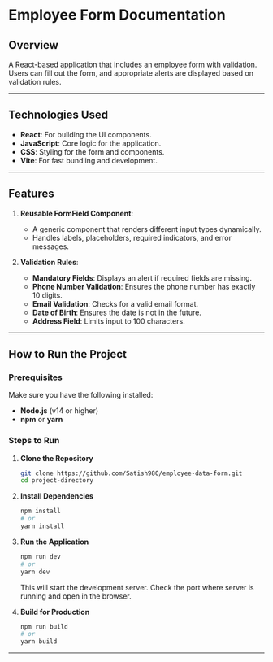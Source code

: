 # Employee Form Documentation

## Overview
A React-based application that includes an employee form with validation. Users can fill out the form, and appropriate alerts are displayed based on validation rules.

---

## Technologies Used
- **React**: For building the UI components.
- **JavaScript**: Core logic for the application.
- **CSS**: Styling for the form and components.
- **Vite**: For fast bundling and development.

---

## Features
1. **Reusable FormField Component**: 
   - A generic component that renders different input types dynamically.
   - Handles labels, placeholders, required indicators, and error messages.
   
2. **Validation Rules**: 
   - **Mandatory Fields**: Displays an alert if required fields are missing.
   - **Phone Number Validation**: Ensures the phone number has exactly 10 digits.
   - **Email Validation**: Checks for a valid email format.
   - **Date of Birth**: Ensures the date is not in the future.
   - **Address Field**: Limits input to 100 characters.

---

## How to Run the Project

### Prerequisites
Make sure you have the following installed:
- **Node.js** (v14 or higher)
- **npm** or **yarn**

### Steps to Run

1. **Clone the Repository**
   ```bash
   git clone https://github.com/Satish980/employee-data-form.git
   cd project-directory
   ```

2. **Install Dependencies**
   ```bash
   npm install
   # or
   yarn install
   ```

3. **Run the Application**
   ```bash
   npm run dev
   # or
   yarn dev
   ```
   This will start the development server. Check the port where server is running and open in the browser.

4. **Build for Production**
   ```bash
   npm run build
   # or
   yarn build
   ```

---
